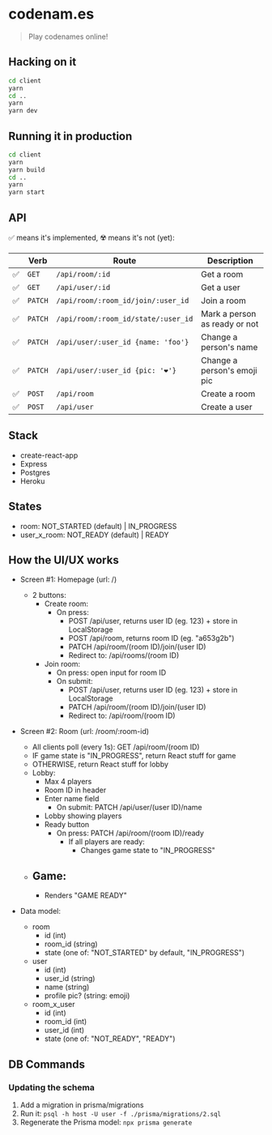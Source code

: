 # codenam.es

> Play codenames online!

## Hacking on it

```sh
cd client
yarn
cd ..
yarn
yarn dev
```

## Running it in production

```sh
cd client
yarn
yarn build
cd ..
yarn
yarn start
```

## API

✅ means it's implemented, ☢️ means it's not (yet):

|     | Verb    | Route                               | Description                   |
| --- | ------- | ----------------------------------- | ----------------------------- |
| ✅  | `GET`   | `/api/room/:id`                     | Get a room                    |
| ✅  | `GET`   | `/api/user/:id`                     | Get a user                    |
| ✅  | `PATCH` | `/api/room/:room_id/join/:user_id`  | Join a room                   |
| ✅  | `PATCH` | `/api/room/:room_id/state/:user_id` | Mark a person as ready or not |
| ✅  | `PATCH` | `/api/user/:user_id {name: 'foo'}`  | Change a person's name        |
| ✅  | `PATCH` | `/api/user/:user_id {pic: '❤️'}`    | Change a person's emoji pic   |
| ✅  | `POST`  | `/api/room`                         | Create a room                 |
| ✅  | `POST`  | `/api/user`                         | Create a user                 |

## Stack

- create-react-app
- Express
- Postgres
- Heroku

## States

- room: NOT_STARTED (default) | IN_PROGRESS
- user_x_room: NOT_READY (default) | READY

## How the UI/UX works

- Screen #1: Homepage (url: /)
  - 2 buttons:
    - Create room:
      - On press:
        - POST /api/user, returns user ID (eg. 123) + store in LocalStorage
        - POST /api/room, returns room ID (eg. "a653g2b")
        - PATCH /api/room/(room ID)/join/(user ID)
        - Redirect to: /api/rooms/(room ID)
    - Join room:
      - On press: open input for room ID
      - On submit:
        - POST /api/user, returns user ID (eg. 123) + store in LocalStorage
        - PATCH /api/room/(room ID)/join/(user ID)
        - Redirect to: /api/room/(room ID)
- Screen #2: Room (url: /room/:room-id)

  - All clients poll (every 1s): GET /api/room/(room ID)
  - IF game state is "IN_PROGRESS", return React stuff for game
  - OTHERWISE, return React stuff for lobby
  - Lobby:
    - Max 4 players
    - Room ID in header
    - Enter name field
      - On submit: PATCH /api/user/(user ID)/name
    - Lobby showing players
    - Ready button
      - On press: PATCH /api/room/(room ID)/ready
        - If all players are ready:
          - Changes game state to "IN_PROGRESS"
  - ## Game:
    - Renders "GAME READY"

- Data model:
  - room
    - id (int)
    - room_id (string)
    - state (one of: "NOT_STARTED" by default, "IN_PROGRESS")
  - user
    - id (int)
    - user_id (string)
    - name (string)
    - profile pic? (string: emoji)
  - room_x_user
    - id (int)
    - room_id (int)
    - user_id (int)
    - state (one of: "NOT_READY", "READY")

## DB Commands

### Updating the schema

1. Add a migration in prisma/migrations
2. Run it: `psql -h host -U user -f ./prisma/migrations/2.sql`
3. Regenerate the Prisma model: `npx prisma generate`
